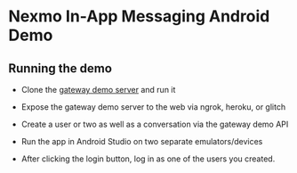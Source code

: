 # Nexmo In-App Messaging Android Demo

## Running the demo

- Clone the [gateway demo server](https://github.com/Nexmo/conversation-gateway) and run it

- Expose the gateway demo server to the web via ngrok, heroku, or glitch

- Create a user or two as well as a conversation via the gateway demo API

- Run the app in Android Studio on two separate emulators/devices

- After clicking the login button, log in as one of the users you created.

